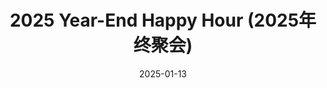 ---
title: "2025 Year-End Happy Hour (2025年终聚会)"
collection: news
permalink: /news/2025-01-13-year-end-party
date: 2025-01-13
photos: 
  - '/images/news/2025-01-13-year-end-party/all-members.jpg'
  - '/images/news/2025-01-13-year-end-party/couplet1.jpg'
  - '/images/news/2025-01-13-year-end-party/couplet2.jpg'
  - '/images/news/2025-01-13-year-end-party/couplet3.jpg'
description: 'On January 13th, 2025, the team gathered for a lively end-of-year celebration to reflect on their learning and experiences in the lab. Talents were on full display as some members entertained with singing, magic tricks, sharp reasoning skills, and even food connoisseurship—making for an unforgettable evening. The festivities continued with the team putting up couplets in the lab to ring in the upcoming Chinese New Year a little early.'
---